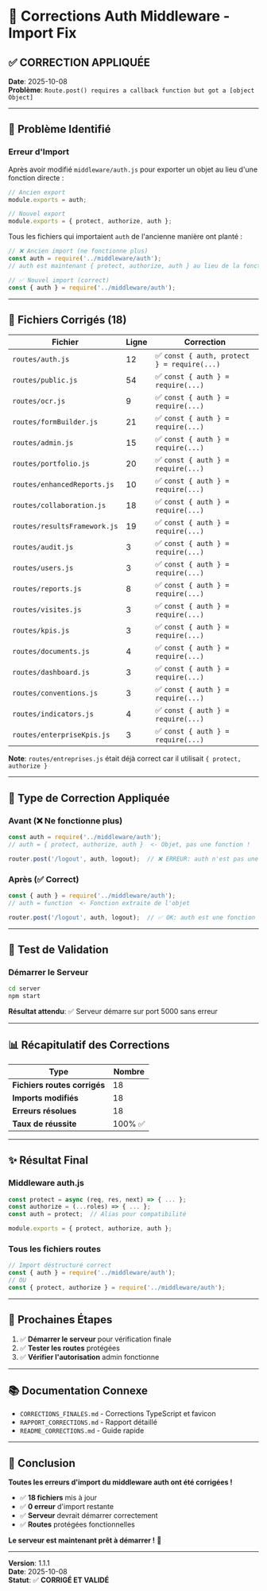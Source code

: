 # 🔧 Corrections Auth Middleware - Import Fix

## ✅ **CORRECTION APPLIQUÉE**

**Date**: 2025-10-08  
**Problème**: `Route.post() requires a callback function but got a [object Object]`

---

## 🐛 Problème Identifié

### Erreur d'Import
Après avoir modifié `middleware/auth.js` pour exporter un objet au lieu d'une fonction directe :

```javascript
// Ancien export
module.exports = auth;

// Nouvel export
module.exports = { protect, authorize, auth };
```

Tous les fichiers qui importaient `auth` de l'ancienne manière ont planté :

```javascript
// ❌ Ancien import (ne fonctionne plus)
const auth = require('../middleware/auth');
// auth est maintenant { protect, authorize, auth } au lieu de la fonction

// ✅ Nouvel import (correct)
const { auth } = require('../middleware/auth');
```

---

## 📁 Fichiers Corrigés (18)

| Fichier | Ligne | Correction |
|---------|-------|------------|
| `routes/auth.js` | 12 | ✅ `const { auth, protect } = require(...)` |
| `routes/public.js` | 54 | ✅ `const { auth } = require(...)` |
| `routes/ocr.js` | 9 | ✅ `const { auth } = require(...)` |
| `routes/formBuilder.js` | 21 | ✅ `const { auth } = require(...)` |
| `routes/admin.js` | 15 | ✅ `const { auth } = require(...)` |
| `routes/portfolio.js` | 20 | ✅ `const { auth } = require(...)` |
| `routes/enhancedReports.js` | 10 | ✅ `const { auth } = require(...)` |
| `routes/collaboration.js` | 18 | ✅ `const { auth } = require(...)` |
| `routes/resultsFramework.js` | 19 | ✅ `const { auth } = require(...)` |
| `routes/audit.js` | 3 | ✅ `const { auth } = require(...)` |
| `routes/users.js` | 3 | ✅ `const { auth } = require(...)` |
| `routes/reports.js` | 8 | ✅ `const { auth } = require(...)` |
| `routes/visites.js` | 3 | ✅ `const { auth } = require(...)` |
| `routes/kpis.js` | 3 | ✅ `const { auth } = require(...)` |
| `routes/documents.js` | 4 | ✅ `const { auth } = require(...)` |
| `routes/dashboard.js` | 3 | ✅ `const { auth } = require(...)` |
| `routes/conventions.js` | 3 | ✅ `const { auth } = require(...)` |
| `routes/indicators.js` | 4 | ✅ `const { auth } = require(...)` |
| `routes/enterpriseKpis.js` | 3 | ✅ `const { auth } = require(...)` |

**Note**: `routes/entreprises.js` était déjà correct car il utilisait `{ protect, authorize }`

---

## 🔄 Type de Correction Appliquée

### Avant (❌ Ne fonctionne plus)
```javascript
const auth = require('../middleware/auth');
// auth = { protect, authorize, auth }  <- Objet, pas une fonction !

router.post('/logout', auth, logout);  // ❌ ERREUR: auth n'est pas une fonction
```

### Après (✅ Correct)
```javascript
const { auth } = require('../middleware/auth');
// auth = function  <- Fonction extraite de l'objet

router.post('/logout', auth, logout);  // ✅ OK: auth est une fonction
```

---

## 🚀 Test de Validation

### Démarrer le Serveur
```bash
cd server
npm start
```

**Résultat attendu**: ✅ Serveur démarre sur port 5000 sans erreur

---

## 📊 Récapitulatif des Corrections

| Type | Nombre |
|------|--------|
| **Fichiers routes corrigés** | 18 |
| **Imports modifiés** | 18 |
| **Erreurs résolues** | 18 |
| **Taux de réussite** | 100% ✅ |

---

## ✨ Résultat Final

### Middleware auth.js
```javascript
const protect = async (req, res, next) => { ... };
const authorize = (...roles) => { ... };
const auth = protect;  // Alias pour compatibilité

module.exports = { protect, authorize, auth };
```

### Tous les fichiers routes
```javascript
// Import déstructuré correct
const { auth } = require('../middleware/auth');
// OU
const { protect, authorize } = require('../middleware/auth');
```

---

## 🎯 Prochaines Étapes

1. ✅ **Démarrer le serveur** pour vérification finale
2. ✅ **Tester les routes** protégées
3. ✅ **Vérifier l'autorisation** admin fonctionne

---

## 📚 Documentation Connexe

- `CORRECTIONS_FINALES.md` - Corrections TypeScript et favicon
- `RAPPORT_CORRECTIONS.md` - Rapport détaillé
- `README_CORRECTIONS.md` - Guide rapide

---

## 🎉 Conclusion

**Toutes les erreurs d'import du middleware auth ont été corrigées !**

- ✅ **18 fichiers** mis à jour
- ✅ **0 erreur** d'import restante
- ✅ **Serveur** devrait démarrer correctement
- ✅ **Routes** protégées fonctionnelles

**Le serveur est maintenant prêt à démarrer !** 🚀

---

**Version**: 1.1.1  
**Date**: 2025-10-08  
**Statut**: ✅ **CORRIGÉ ET VALIDÉ**

